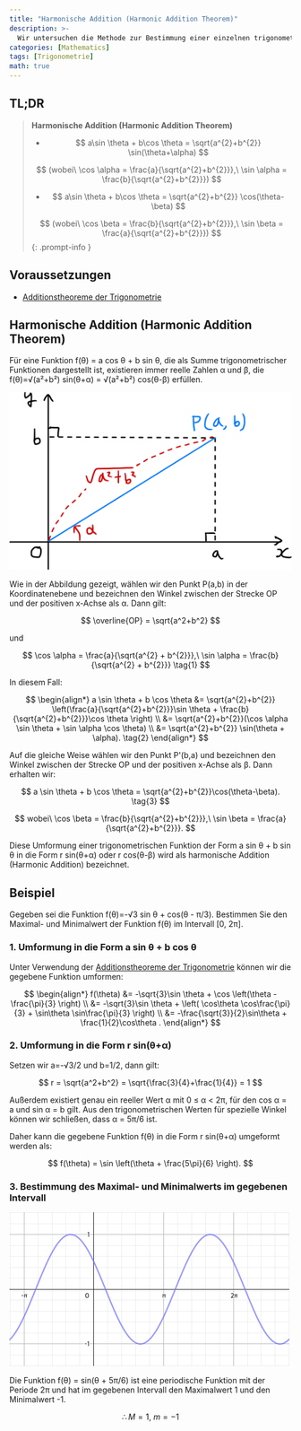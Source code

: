 ```yaml
---
title: "Harmonische Addition (Harmonic Addition Theorem)"
description: >-
  Wir untersuchen die Methode zur Bestimmung einer einzelnen trigonometrischen Funktion r sin(θ+α) oder r cos(θ-β), die einer Summe von trigonometrischen Funktionen der Form f(θ) = a cos θ + b sin θ entspricht.
categories: [Mathematics]
tags: [Trigonometrie]
math: true
---
```


## TL;DR
> **Harmonische Addition (Harmonic Addition Theorem)**
>
> - $$ a\sin \theta + b\cos \theta = \sqrt{a^{2}+b^{2}} \sin(\theta+\alpha) $$
>
> $$ (wobei\ \cos \alpha = \frac{a}{\sqrt{a^{2}+b^{2}}},\ \sin \alpha = \frac{b}{\sqrt{a^{2}+b^{2}}}) $$
>
> - $$ a\sin \theta + b\cos \theta = \sqrt{a^{2}+b^{2}} \cos(\theta-\beta) $$
>
> $$ (wobei\ \cos \beta = \frac{b}{\sqrt{a^{2}+b^{2}}},\ \sin \beta = \frac{a}{\sqrt{a^{2}+b^{2}}}) $$
{: .prompt-info }

## Voraussetzungen
- [Additionstheoreme der Trigonometrie](/posts/trigonometric-addition-formulas)

## Harmonische Addition (Harmonic Addition Theorem)
Für eine Funktion f(θ) = a cos θ + b sin θ, die als Summe trigonometrischer Funktionen dargestellt ist, existieren immer reelle Zahlen α und β, die f(θ)=√(a²+b²) sin(θ+α) = √(a²+b²) cos(θ-β) erfüllen.

![Geometrische Herleitung des Harmonic Addition Theorem](/assets/img/trigonometry/harmonic-addition.png)

Wie in der Abbildung gezeigt, wählen wir den Punkt P(a,b) in der Koordinatenebene und bezeichnen den Winkel zwischen der Strecke OP und der positiven x-Achse als α. Dann gilt:

$$ \overline{OP} = \sqrt{a^2+b^2} $$

und

$$ \cos \alpha = \frac{a}{\sqrt{a^{2} + b^{2}}},\ \sin \alpha = \frac{b}{\sqrt{a^{2} + b^{2}}} \tag{1} $$

In diesem Fall:

$$ \begin{align*}
a \sin \theta + b \cos \theta &= \sqrt{a^{2}+b^{2}} \left(\frac{a}{\sqrt{a^{2}+b^{2}}}\sin \theta + \frac{b}{\sqrt{a^{2}+b^{2}}}\cos \theta \right) \\
&= \sqrt{a^{2}+b^{2}}(\cos \alpha \sin \theta + \sin \alpha \cos \theta) \\
&= \sqrt{a^{2}+b^{2}} \sin(\theta + \alpha). \tag{2}
\end{align*} $$

Auf die gleiche Weise wählen wir den Punkt P'(b,a) und bezeichnen den Winkel zwischen der Strecke OP und der positiven x-Achse als β. Dann erhalten wir:

$$ a \sin \theta + b \cos \theta = \sqrt{a^{2}+b^{2}}\cos(\theta-\beta). \tag{3} $$

$$ wobei\ \cos \beta = \frac{b}{\sqrt{a^{2}+b^{2}}},\ \sin \beta = \frac{a}{\sqrt{a^{2}+b^{2}}}. $$

Diese Umformung einer trigonometrischen Funktion der Form a sin θ + b sin θ in die Form r sin(θ+α) oder r cos(θ-β) wird als harmonische Addition (Harmonic Addition) bezeichnet.

## Beispiel
Gegeben sei die Funktion f(θ)=-√3 sin θ + cos(θ - π/3). Bestimmen Sie den Maximal- und Minimalwert der Funktion f(θ) im Intervall [0, 2π].

### 1. Umformung in die Form a sin θ + b cos θ
Unter Verwendung der [Additionstheoreme der Trigonometrie](/posts/trigonometric-addition-formulas) können wir die gegebene Funktion umformen:

$$ \begin{align*}
f(\theta) &= -\sqrt{3}\sin \theta + \cos \left(\theta - \frac{\pi}{3} \right) \\
&= -\sqrt{3}\sin \theta + \left( \cos\theta \cos\frac{\pi}{3} + \sin\theta \sin\frac{\pi}{3} \right) \\
&= -\frac{\sqrt{3}}{2}\sin\theta + \frac{1}{2}\cos\theta .
\end{align*} $$

### 2. Umformung in die Form r sin(θ+α)
Setzen wir a=-√3/2 und b=1/2, dann gilt:

$$ r = \sqrt{a^2+b^2} = \sqrt{\frac{3}{4}+\frac{1}{4}} = 1 $$

Außerdem existiert genau ein reeller Wert α mit 0 ≤ α < 2π, für den cos α = a und sin α = b gilt. Aus den trigonometrischen Werten für spezielle Winkel können wir schließen, dass α = 5π/6 ist.

Daher kann die gegebene Funktion f(θ) in die Form r sin(θ+α) umgeformt werden als:

$$ f(\theta) = \sin \left(\theta + \frac{5\pi}{6} \right). $$

### 3. Bestimmung des Maximal- und Minimalwerts im gegebenen Intervall
![Graph der gegebenen Funktion](/assets/img/trigonometry/harmonic-addition-ex-graph.png)

Die Funktion f(θ) = sin(θ + 5π/6) ist eine periodische Funktion mit der Periode 2π und hat im gegebenen Intervall den Maximalwert 1 und den Minimalwert -1.

$$ \therefore M=1,\ m=-1$$
